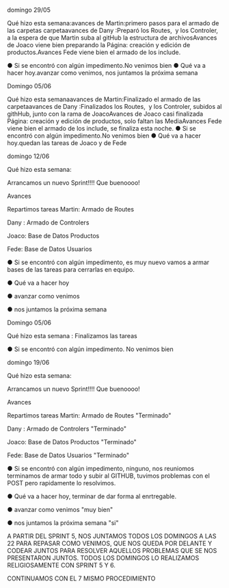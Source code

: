domingo 29/05

Qué hizo esta semana:avances de Martin:primero pasos para el armado de las carpetas carpetaavances de Dany :Preparó los Routes,  y los Controler, a la espera de que Martin suba al gitHub la estructura de archivosAvances de Joaco viene bien preparando la Página: creación y edición de productos.Avances Fede viene bien el armado de los include.

● Si se encontró con algún impedimento.No venimos bien
● Qué va a hacer hoy.avanzar como venimos, nos juntamos la próxima semana


Domingo 05/06  

Qué hizo esta semanaavances de Martin:Finalizado el armado de las carpetaavances de Dany :Finalizados los Routes,  y los Controler, subidos al githHub, junto con la rama de JoacoAvances de Joaco casi finalizada Página: creación y edición de productos, solo faltan las MediaAvances Fede viene bien el armado de los include, se finaliza esta noche.
● Si se encontró con algún impedimento.No venimos bien
● Qué va a hacer hoy.quedan las tareas de Joaco y de Fede

domingo 12/06

Qué hizo esta semana:

Arrancamos un nuevo Sprint!!!! Que buenoooo!

Avances 

Repartimos tareas
Martin:
Armado de Routes

Dany :
Armado de Controlers 

Joaco:
Base de Datos Productos

Fede:
Base de Datos Usuarios

● Si se encontró con algún impedimento, es muy nuevo vamos a armar bases de las tareas para cerrarlas en equipo.

● Qué va a hacer hoy

● avanzar como venimos

● nos juntamos la próxima semana

Domingo 05/06  

Qué hizo esta semana : Finalizamos las tareas

● Si se encontró con algún impedimento. No venimos bien


domingo 19/06

Qué hizo esta semana:

Arrancamos un nuevo Sprint!!!! Que buenoooo!

Avances 

Repartimos tareas
Martin:
Armado de Routes "Terminado"

Dany :
Armado de Controlers "Terminado"

Joaco:
Base de Datos Productos "Terminado"

Fede:
Base de Datos Usuarios "Terminado"

● Si se encontró con algún impedimento, ninguno, nos reuniomos terminamos de armar todo y subir al GITHUB, tuvimos problemas con el POST pero rapidamente lo resolvimos.

● Qué va a hacer hoy, terminar de dar forma al enrtregable.

● avanzar como venimos "muy bien"

● nos juntamos la próxima semana "si"

A PARTIR DEL SPRINT 5, NOS JUNTAMOS TODOS LOS DOMINGOS A LAS 22 PARA REPASAR COMO VENIMOS, QUE NOS QUEDA POR DELANTE Y CODEAR JUNTOS PARA RESOLVER AQUELLOS PROBLEMAS QUE SE NOS PRESENTARON JUNTOS.  TODOS LOS DOMINGOS LO REALIZAMOS RELIGIOSAMENTE CON SPRINT 5 Y 6.

CONTINUAMOS CON EL 7 MISMO PROCEDIMIENTO